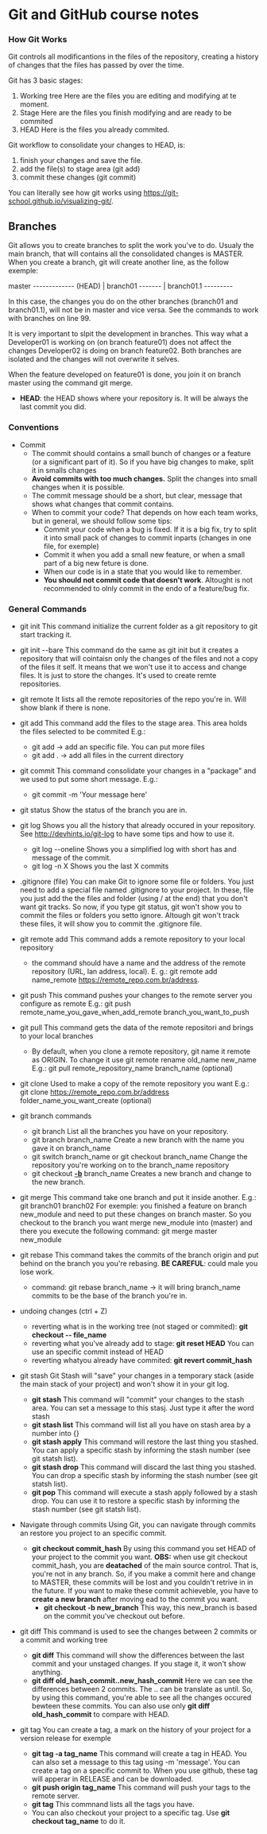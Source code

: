 # Git and GitHub course notes

### How Git Works

Git controls all modificantions in the files of the repository, creating a history of changes that the files has passed by over the time.

Git has 3 basic stages:
  1. Working tree
    Here are the files you are editing and modifying at te moment.
  2. Stage
    Here are the files you finish modifying and are ready to be commited
  3. HEAD
    Here is the files you already commited.

Git workflow to consolidate your changes to HEAD, is:
  1. finish your changes and save the file.
  2. add the file(s) to stage area (git add)
  3. commit these changes (git commit)

You can literally see how git works using https://git-school.github.io/visualizing-git/.
## Branches

Git allows you to create branches to split the work you've to do. Usualy the main branch, that will contains all the consolidated changes is MASTER.
When you create a branch, git will create another line, as the follow exemple:

master -------------
(HEAD)     |
          branch01 -------
                      |
                    branch01.1 ---------

In this case, the changes you do on the other branches (branch01 and branch01.1), will not be in master and vice versa.
See the commands to work with branches on line 99.

It is very important to slpit the development in branches. This way what a Developer01 is working on (on branch feature01) does not affect the changes
Developer02 is doing on branch feature02. Both branches are isolated and the changes will not overwrite it selves.

When the feature developed on feature01 is done, you join it on branch master using the command git merge.

 - **HEAD**: the HEAD shows where your repository is. It will be always the last commit you did.
### Conventions

- Commit
  - The commit should contains a small bunch of changes or a feature (or a significant part of it). So if you have big changes to make, split it in smalls changes
  - **Avoid commits with too much changes.** Split the changes into small changes when it is possible.
  - The commit message should be a short, but clear, message that shows what changes that commit contains.
  - When to commit your code?
    That depends on how each team works, but in general, we should follow some tips:
    - Commit your code when a bug is fixed. If it is a big fix, try to split it into small pack of changes to commit inparts (changes in one file, for exemple)
    - Commit it when you add a small new feature, or when a small part of a big new feture is done.
    - When our code is in a state that you would like to remember.
    - **You should not commit code that doesn't work**. Altought is not recommended to olnly commit in the endo of a feature/bug fix.

### General Commands

- git init
  This command initialize the current folder as a git repository to git start tracking it.

- git init --bare
  This command do the same as git init but it creates a repository that will cointaisn only the changes of the files and not a copy of the files it self.
  It means that we won't use it to access and change files. It is just to store the changes. It's used to create remte repositories.

- git remote
  It lists all the remote repositories of the repo you're in. Will show blank if there is none.

- git add
  This command add the files to the stage area. This area holds the files selected to be commited
  E.g.:
    - git add <file-name> -> add an specific file. You can put more files
    - git add . -> add all files in the current directory

- git commit
  This command consolidate your changes in a "package" and we used to put some short message.
  E.g.:
    - git commit -m 'Your message here'

- git status
  Show the status of the branch you are in.

- git log
  Shows you all the history that already occured in your repository. See http://devhints.io/git-log to have some tips and how to use it.
  - git log --oneline
    Shows you a simplified log with short has and message of the commit.
  - git log -n X
    Shows you the last X commits

- .gitignore (file)
  You can make Git to ignore some file or folders. You just need to add a special file named .gitignore to your project.
  In these, file you just add the the files and folder (using / at the end) that you don't want git tracks.
  So now, if you type git status, git won't show you to commit the files or folders you setto ignore.
  Altough git won't track these files, it will show you to commit the .gitignore file.

- git remote add
  This command adds a remote repository to your local repository
  - the command should have a name and the address of the remote repository (URL, lan address, local).
    E. g.: git remote add name_remote https://remote_repo.com.br/address.

- git push
  This command pushes your changes to the remote server you configure as remote
  E.g.: git push remote_name_you_gave_when_add_remote branch_you_want_to_push

- git pull
  This command gets the data of the remote repositori and brings to your local branches
  * By default, when you clone a remote repository, git name it remote as ORIGIN. To change it use git remote rename old_name new_name
  E.g.: git pull remote_repository_name branch_name (optional)

- git clone
  Used to make a copy of the remote repository you want
  E.g.: git clone https://remote_repo.com.br/address folder_name_you_want_create (optional)

- git branch commands
  - git branch
    List all the branches you have on your repository.
  - git branch branch_name
    Create a new branch with the name you gave it on branch_name
  - git switch branch_name or git checkout branch_name
    Change the repository you're working on to the branch_name repository
  - git checkout <u>**-b**</u> branch_name
    Creates a new branch and change to the new branch.

- git merge
  This command take one branch and put it inside another.
  E.g.: git branch01 branch02
  For exemple: you finished a feature on branch new_module and need to put these changes on branch master.
  So you checkout to the branch you want merge new_module into (master) and there you execute the following command:
  git merge master new_module


- git rebase
  This command takes the commits of the branch origin and put behind on the branch you you're rebasing.
  **BE CAREFUL**: could male you lose work.
  - command: git rebase branch_name -> it will bring branch_name commits to be the base of the branch you're in.

- undoing changes (ctrl + Z)
  - reverting what is in the working tree (not staged or commited):
    **git checkout -- file_name**
  - reverting what you've already add to stage:
    **git reset HEAD** You can use an specific commit instead of HEAD
  - reverting whatyou already have commited:
    **git revert commit_hash**

- git stash
  Git Stash will "save" your changes in a temporary stack (aside the main stack of your project) and won't show it in your git log.
  - **git stash**
    This command will "commit" your changes to the stash area. You can set a message to this stasj. Just type it after the word stash
  - **git stash list**
    This command will list all you have on stash area by a number into {}
  - **git stash apply**
    This command will restore the last thing you stashed. You can apply a specific stash by informing the stash number (see git statsh list).
  - **git stash drop**
    This command will discard the last thing you stashed. You can drop a specific stash by informing the stash number (see git statsh list).
  - **git pop**
    This command will execute a stash apply followed by a stash drop. You can use it to restore a specific stash by informing the stash number (see git statsh list).

- Navigate through commits
  Using Git, you can navigate through commits an restore you project to an specific commit.
  - **git checkout commit_hash**
    By using this command you set HEAD of your project to the commit you want.
    **OBS:** when use git checkout commit_hash, you are **deatached** of the main source control. That is, you're not in any branch.
    So, if you make a commit here and change to MASTER, these commits will be lost and you couldn't retrive in in the future.
    If you want to make these commit achieveble, you have to **create a new branch** after moving ead to the commit you want.
    - **git checkout -b new_branch**
      This way, this new_branch is based on the commit you've checkout out before.

- git diff
  This command is used to see the changes between 2 commits or a commit and working tree
  - **git diff**
    This command will show the differences between the last commit and your unstaged changes. If you stage it, it won't show anything.
  - **git diff old_hash_commit..new_hash_commit**
    Here we can see the differences between 2 commits. The .. can be translate as until. So, by using this command, you're able to see all
    the changes occured bewteen these commits. You can also use only **git diff old_hash_commit** to compare with HEAD.

- git tag
  You can create a tag, a mark on the history of your project for a version release for exemple
  - **git tag -a tag_name**
    This command will create a tag in HEAD. You can also set a message to this tag using -m 'message'.
    You can create a tag on a specific commit to.
    When you use github, these tag will apperar in RELEASE and can be downloaded.
  - **git push origin tag_name**
    This command will push your tags to the remote server.
  - **git tag**
    This commnand lists all the tags you have.
  - You can also checkout your project to a specific tag. Use **git checkout tag_name** to do it.